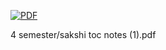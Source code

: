 





[![PDF](https://img.icons8.com/ios-filled/50/000000/pdf.png)](https://github.com/musharraf-33-cyber-security/2-year-notes/raw/main/4%20semester/Finite%20Automata%20and%20Regular%20expression.pdf)

4 semester/sakshi toc notes (1).pdf
